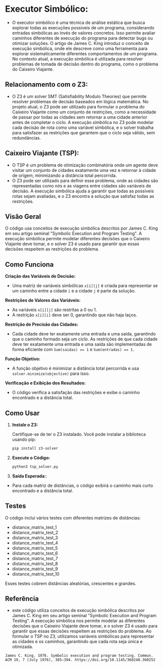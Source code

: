 # Executor Simbólico:

- O executor simbólico é uma técnica de análise estática que busca explorar todas as execuções possíveis de um programa, considerando entradas simbólicas ao invés de valores concretos. Isso permite avaliar caminhos diferentes de execução do programa para detectar bugs ou otimizar soluções.
O artigo de James C. King introduz o conceito de execução simbólica, onde ele descreve como uma ferramenta para explorar sistematicamente diferentes comportamentos de um programa. No contexto atual, a execução simbólica é utilizada para resolver problemas de tomada de decisão dentro do programa, como o problema do Caixeiro Viajante.

## Relacionamento com o Z3:

- O Z3 é um solver SMT (Satisfiability Modulo Theories) que permite resolver problemas de decisão baseados em lógica matemática. No projeto atual, o Z3 pode ser utilizado para formular o problema do Caixeiro Viajante como um conjunto de restrições, como a necessidade de passar por todas as cidades sem retornar a uma cidade anterior antes de completar o ciclo.
A execução simbólica no Z3 pode modelar cada decisão de rota como uma variável simbólica, e o solver trabalha para satisfazer as restrições que garantem que o ciclo seja válido, sem redundâncias.

## Caixeiro Viajante (TSP):

- O TSP é um problema de otimização combinatória onde um agente deve visitar um conjunto de cidades exatamente uma vez e retornar à cidade de origem, minimizando a distância total percorrida.
- O Z3 pode ser utilizado para definir esse problema, onde as cidades são representadas como nós e as viagens entre cidades são variáveis de decisão. A execução simbólica ajuda a garantir que todas as possíveis rotas sejam avaliadas, e o Z3 encontra a solução que satisfaz todas as restrições.

## Visão Geral

O código usa conceitos de execução simbólica descritos por James C. King em seu artigo seminal "Symbolic Execution and Program Testing". A execução simbólica permite modelar diferentes decisões que o Caixeiro Viajante deve tomar, e o solver Z3 é usado para garantir que essas decisões respeitem as restrições do problema.

## Como Funciona

**Criação das Variáveis de Decisão:**
- Uma matriz de variáveis simbólicas `x[i][j]` é criada para representar se um caminho entre a cidade `i` e a cidade `j` é parte da solução.

**Restrições de Valores das Variáveis:**
- As variáveis `x[i][j]` são restritas a 0 ou 1.
- A restrição `x[i][i]` deve ser 0, garantindo que não haja laços.

**Restrição de Precisão das Cidades:**
- Cada cidade deve ter exatamente uma entrada e uma saída, garantindo que o caminho formado seja um ciclo. As restrições de que cada cidade deve ter exatamente uma entrada e uma saída são implementadas de forma eficiente com `Sum(saidas) == 1` e `Sum(entradas) == 1.`

**Função Objetivo:**
- A função objetivo é minimizar a distância total percorrida e usa `solver.minimize(objective)` para isso.

**Verificação e Exibição dos Resultados:**
- O código verifica a satisfação das restrições e exibe o caminho encontrado e a distância total.
   
## Como Usar

1. **Instale o Z3:**
   
   Certifique-se de ter o Z3 instalado. Você pode instalar a biblioteca usando pip:
   ```bash
   pip install z3-solver
   ```

2. **Execute o Código:**
   ```bash
   python3 tsp_solver.py
   ```
3. **Saída Esperada:**: 

- Para cada matriz de distâncias, o código exibirá o caminho mais curto encontrado e a distância total.

## Testes

O código inclui vários testes com diferentes matrizes de distâncias:

- distance_matrix_test_1
- distance_matrix_test_2
- distance_matrix_test_3
- distance_matrix_test_4
- distance_matrix_test_5
- distance_matrix_test_6
- distance_matrix_test_7
- distance_matrix_test_8
- distance_matrix_test_9
- distance_matrix_test_10

Esses testes cobrem distâncias aleatórias, crescentes e grandes.

## Referência

- este código utiliza conceitos de execução simbólica descritos por James C. King em seu artigo seminal "Symbolic Execution and Program Testing". A execução simbólica nos permite modelar as diferentes decisões que o Caixeiro Viajante deve tomar, e o solver Z3 é usado para garantir que essas decisões respeitem as restrições do problema. Ao formular o TSP no Z3, utilizamos variáveis simbólicas para representar as cidades e os caminhos, garantindo que cada rota seja única e otimizada.

`James C. King. 1976. Symbolic execution and program testing. Commun. ACM 19, 7 (July 1976), 385–394.
https://doi.org/10.1145/360248.360252`



